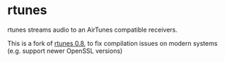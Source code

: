 # rtunes
rtunes streams audio to an AirTunes compatible receivers. 

This is a fork of [rtunes 0.8](http://www.nazgul.ch/dev_rtunes.html),
to fix compilation issues on modern systems (e.g. support newer OpenSSL
versions)
